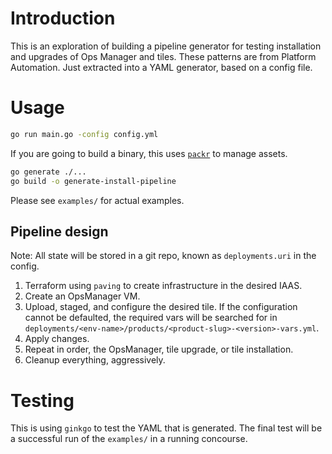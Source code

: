 # Introduction

This is an exploration of building a pipeline generator for testing installation and upgrades of Ops Manager and tiles.
These patterns are from Platform Automation.
Just extracted into a YAML generator, based on a config file.

# Usage

```bash
go run main.go -config config.yml
```

If you are going to build a binary, this uses [`packr`](https://github.com/gobuffalo/packr/tree/master/v2) to manage assets.

```bash
go generate ./...
go build -o generate-install-pipeline
```

Please see `examples/` for actual examples.

## Pipeline design

Note: All state will be stored in a git repo, known as `deployments.uri` in the config.

1. Terraform using `paving` to create infrastructure in the desired IAAS.
1. Create an OpsManager VM.
1. Upload, staged, and configure the desired tile.
   If the configuration cannot be defaulted,
   the required vars will be searched for in `deployments/<env-name>/products/<product-slug>-<version>-vars.yml`.
1. Apply changes.
1. Repeat in order, the OpsManager, tile upgrade, or tile installation.
1. Cleanup everything, aggressively.

# Testing

This is using `ginkgo` to test the YAML that is generated.
The final test will be a successful run of the `examples/` in a running concourse.
